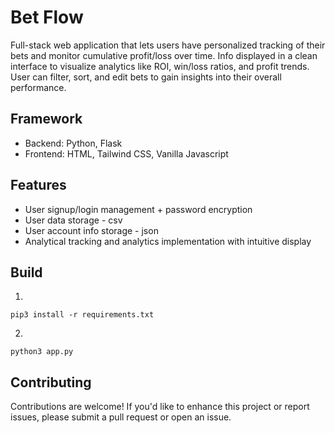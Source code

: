 # Bet Flow

Full-stack web application that lets users have personalized tracking of their bets and monitor
cumulative profit/loss over time. Info displayed in a clean interface to visualize analytics like
ROI, win/loss ratios, and profit trends. User can filter, sort, and edit bets to gain insights
into their overall performance. 

## Framework
* Backend: Python, Flask
* Frontend: HTML, Tailwind CSS, Vanilla Javascript

## Features
* User signup/login management + password encryption
* User data storage - csv
* User account info storage - json
* Analytical tracking and analytics implementation with intuitive display

## Build
1. 
```
pip3 install -r requirements.txt
```

2. 
```
python3 app.py
```
## Contributing
Contributions are welcome! If you'd like to enhance this project or report issues, please submit a pull request or open an issue.
